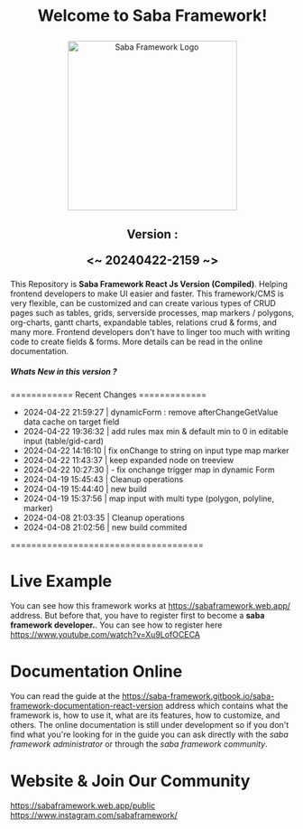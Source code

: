 # <p align="center">Welcome to Saba Framework!</p>

<p align="center"><img src="https://res.cloudinary.com/insaba/image/upload/v1700625287/saba_framework/logo_saba_framework_gqw72y.png" alt="Saba Framework Logo" width="300"></p>

## <p align="center">Version : </p><p align="center"><~ 20240422-2159 ~></p>

This Repository is **Saba Framework React Js Version (Compiled)**. Helping frontend developers to make UI easier and faster. This framework/CMS is very flexible, can be customized and can create various types of CRUD pages such as tables, grids, serverside processes, map markers / polygons, org-charts, gantt charts, expandable tables, relations crud & forms, and many more. Frontend developers don't have to linger too much with writing code to create fields & forms. More details can be read in the online documentation.

##### Whats New in this version ?

============ Recent Changes =============

- 2024-04-22 21:59:27 | dynamicForm : remove afterChangeGetValue data cache on target field
- 2024-04-22 19:36:32 | add rules max min & default min to 0 in editable input (table/gid-card)
- 2024-04-22 14:16:10 | fix onChange to string on input type map marker
- 2024-04-22 11:43:37 | keep expanded node on treeview
- 2024-04-22 10:27:30 | - fix onchange trigger map in dynamic Form
- 2024-04-19 15:45:43 | Cleanup operations
- 2024-04-19 15:44:40 | new build
- 2024-04-19 15:37:56 | map input with multi type (polygon, polyline, marker)
- 2024-04-08 21:03:35 | Cleanup operations
- 2024-04-08 21:02:56 | new build commited

=====================================

# Live Example

You can see how this framework works at https://sabaframework.web.app/ address. But before that, you have to register first to become a **saba framework developer.**. You can see how to register here https://www.youtube.com/watch?v=Xu9LofOCECA

# Documentation Online

You can read the guide at the https://saba-framework.gitbook.io/saba-framework-documentation-react-version address which contains what the framework is, how to use it, what are its features, how to customize, and others. The online documentation is still under development so if you don't find what you're looking for in the guide you can ask directly with the _saba framework administrator_ or through the _saba framework community_.

# Website & Join Our Community

https://sabaframework.web.app/public
https://www.instagram.com/sabaframework/
